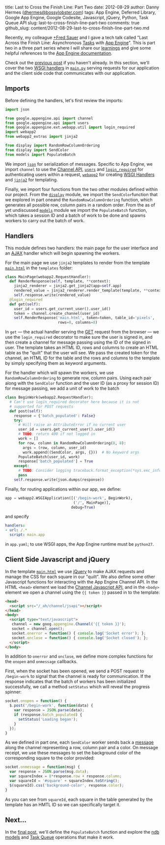title: Last to Cross the Finish Line: Part Two
date: 2012-08-29
author: Danny Hermes (dhermes@bossylobster.com)
tags: App Engine, Deferred Library, Google App Engine, Google Codesite, Javascript, jQuery, Python, Task Queue API
slug: last-to-cross-finish-line-part-two
comments: true
github_slug: content/2012-08-29-last-to-cross-finish-line-part-two.md

Recently, my colleague
[+Fred Sauer](https://plus.google.com/115640166224745944209) and I gave a tech
talk called "Last Across the Finish Line: Asynchronous
[Tasks](https://developers.google.com/appengine/docs/python/taskqueue/overview)
with [App Engine](https://appengine.google.com/)".
This is part two in a three part series where I will share our
[learnings](http://www.forbes.com/pictures/ekij45gdh/learnings/#gallerycontent)
and give some helpful references to the
[App Engine documentation](https://developers.google.com/appengine/docs/).

Check out the
[previous post](/2012/08/last-to-cross-finish-line-part-one.html)
if you haven't already. In this section, we'll cover the two
[WSGI handlers](https://developers.google.com/appengine/docs/python/tools/webapp/running)
in
[`main.py`](http://code.google.com/p/gae-last-across-the-finish-line/source/browse/main.py)
serving requests for our application and the client side code that
communicates with our application.

Imports
-------

Before defining the handlers, let's first review the imports:

```python
import json

from google.appengine.api import channel
from google.appengine.api import users
from google.appengine.ext.webapp.util import login_required
import webapp2
from webapp2_extras import jinja2

from display import RandomRowColumnOrdering
from display import SendColor
from models import PopulateBatch
```

We import [`json`](http://docs.python.org/library/json.html)
for serialization of messages. Specific to App Engine, we import `channel`
to use the
[Channel API](https://developers.google.com/appengine/docs/python/channel/),
[`users`](https://developers.google.com/appengine/docs/python/users/)
and
[`login_required`](https://developers.google.com/appengine/docs/python/tools/webapp/utilmodule)
for authenticating users within a request,
[`webapp2`](https://developers.google.com/appengine/docs/python/gettingstartedpython27/usingwebapp)
for creating
[WSGI Handlers](http://webapp-improved.appspot.com/guide/app.html)
and
[`jinja2`](https://developers.google.com/appengine/docs/python/gettingstartedpython27/templates)
for templating.

Finally, we import four functions from the two other modules defined within our
project. From the
[`display`](http://code.google.com/p/gae-last-across-the-finish-line/source/browse/display.py)
module, we import the `SendColor`function that we explored in part oneand the
`RandomRowColumnOrdering` function, which generates all possible row, column
pairs in a random order. From the as of yet undiscussed
[`models`](http://code.google.com/p/gae-last-across-the-finish-line/source/browse/models.py)
module we import the `PopulateBatch` function, which takes a session ID and a
batch of work to be done and spawns workers to carry out the batch of work.

Handlers
--------

This module defines two handlers: the main page for the user interface
and an [AJAX](http://en.wikipedia.org/wiki/Ajax_(programming)) handler
which will begin spawning the workers.

For the main page we use `jinja2` templates to render from the template
[`main.html`](http://code.google.com/p/gae-last-across-the-finish-line/source/browse/templates/main.html)
in the `templates` folder:

```python
class MainPage(webapp2.RequestHandler):
  def RenderResponse(self, template, **context):
    jinja2_renderer = jinja2.get_jinja2(app=self.app)
    rendered_value = jinja2_renderer.render_template(template, **context)
    self.response.write(rendered_value)
  @login_required
  def get(self):
    user_id = users.get_current_user().user_id()
    token = channel.create_channel(user_id)
    self.RenderResponse('main.html', token=token, table_id='pixels',
                        rows=8, columns=8)
```

In `get` &mdash; the actual handler serving the
[GET](http://en.wikipedia.org/wiki/GET_(HTTP)#Request_methods) request
from the browser &mdash; we use the `login_required` decorator to make
sure the user is signed in, and then create a channel for message passing
using the ID of the signed in user. The template takes an HTML ID, rows and
columns to create an HTML table as the "quilt" that the user will see. We pass
the created token for the channel, an HTML ID for the table and the rows and
columns to the template by simply specifying them as keyword arguments.

For the handler which will spawn the workers, we use `RandomRowColumnOrdering`
to generate row, column pairs. Using each pair along with the `SendColor`
function and the user ID (as a proxy for session ID) for message passing, we
add a unit of work to the batch

```python
class BeginWork(webapp2.RequestHandler):
  # Can't use login_required decorator here because it is not
  # supported for POST requests
  def post(self):
    response = {'batch_populated': False}
    try:
      # Will raise an AttributeError if no current user
      user_id = users.get_current_user().user_id()
      # TODO: return 400 if not logged in
      work = []
      for row, column in RandomRowColumnOrdering(8, 8):
        args = (row, column, user_id)
        work.append((SendColor, args, {}))  # No keyword args
      PopulateBatch(user_id, work)
      response['batch_populated'] = True
    except:
      # TODO: Consider logging traceback.format_exception(*sys.exc_info()) here
      pass
    self.response.write(json.dumps(response))
```

Finally, for routing applications within our app, we define:

```python
app = webapp2.WSGIApplication([('/begin-work', BeginWork),
                               ('/', MainPage)],
                              debug=True)
```

and specify

```yaml
handlers:
- url: /.*
  script: main.app
```

in `app.yaml`; to use WSGI apps, the App Engine runtime must be `python27`.

Client Side Javascript and jQuery
---------------------------------

In the template
[`main.html`](http://code.google.com/p/gae-last-across-the-finish-line/source/browse/templates/main.html)
we use [jQuery](http://jquery.com/) to make AJAX requests and manage the
CSS for each square in our "quilt". We also define some other Javascript
functions for interacting with the App Engine Channel API. In the
HTML `<head>` element we load the
[Channel Javascript API](https://developers.google.com/appengine/docs/python/channel/javascript),
and in the `<body>` element we open a channel using the `{{ token }}` passed
in to the template:

```html
<head>
  <script src="/_ah/channel/jsapi"></script>
</head>
<body>
  <script type="text/javascript">
   channel = new goog.appengine.Channel('{{ token }}');
   socket = channel.open();
   socket.onerror = function() { console.log('Socket error'); };
   socket.onclose = function() { console.log('Socket closed'); };
  </script>
</body>
```

In addition to `onerror` and `onclose`, we define more complex functions
for the `onopen` and `onmessage` callbacks.

First, when the socket has been opened, we send a POST request to
`/begin-work` to signal that the channel is ready for communication. If
the response indicates that the batch of workers has been initialized
successfully, we call a method `setStatus` which will reveal the progress
spinner:

```javascript
socket.onopen = function() {
  $.post('/begin-work', function(data) {
    var response = JSON.parse(data);
    if (response.batch_populated) {
      setStatus('Loading began');
    }
  });
}
```

As we defined in part one, each `SendColor` worker sends back a
[message](https://developers.google.com/appengine/docs/python/channel/overview#Life_of_a_Typical_Channel_Message)
along the channel representing a row, column pair and a color. On
message receipt, we use these messages to set the background color of
the corresponding square to the color provided:

```javascript
socket.onmessage = function(msg) {
  var response = JSON.parse(msg.data);
  var squareIndex = 8*response.row + response.column;
  var squareId = '#square' + squareIndex.toString();
  $(squareId).css('background-color', response.color);
}
```

As you can see from `squareId`, each square in the table generated by the
template has an HMTL ID so we can specifically target it.

Next...
-------

In the [final post](/2012/09/last-to-cross-finish-line-part-three.html),
we'll define the `PopulateBatch` function and explore the
[ndb models](https://developers.google.com/appengine/docs/python/ndb/) and
[Task Queue](https://developers.google.com/appengine/docs/python/taskqueue/)
operations that make it work.
